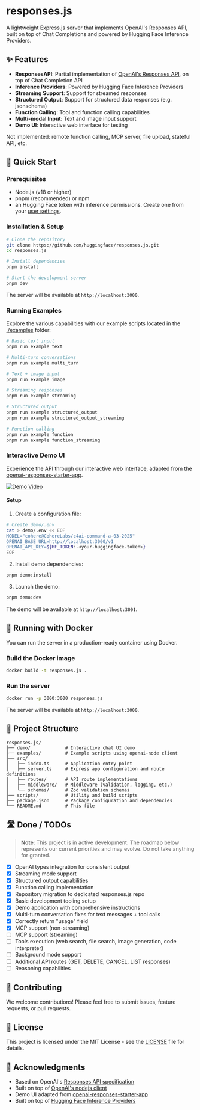 # responses.js

A lightweight Express.js server that implements OpenAI's Responses API, built on top of Chat Completions and powered by Hugging Face Inference Providers.

## ✨ Features

- **ResponsesAPI**: Partial implementation of [OpenAI's Responses API](https://platform.openai.com/docs/api-reference/responses), on top of Chat Completion API
- **Inference Providers**: Powered by Hugging Face Inference Providers
- **Streaming Support**: Support for streamed responses
- **Structured Output**: Support for structured data responses (e.g. jsonschema)
- **Function Calling**: Tool and function calling capabilities
- **Multi-modal Input**: Text and image input support
- **Demo UI**: Interactive web interface for testing

Not implemented: remote function calling, MCP server, file upload, stateful API, etc.

## 🚀 Quick Start

### Prerequisites

- Node.js (v18 or higher)
- pnpm (recommended) or npm
- an Hugging Face token with inference permissions. Create one from your [user settings](https://huggingface.co/settings/tokens).

### Installation & Setup

```bash
# Clone the repository
git clone https://github.com/huggingface/responses.js.git
cd responses.js

# Install dependencies
pnpm install

# Start the development server
pnpm dev
```

The server will be available at `http://localhost:3000`.

### Running Examples

Explore the various capabilities with our example scripts located in the [./examples](./examples) folder:

```bash
# Basic text input
pnpm run example text

# Multi-turn conversations
pnpm run example multi_turn

# Text + image input
pnpm run example image

# Streaming responses
pnpm run example streaming

# Structured output
pnpm run example structured_output
pnpm run example structured_output_streaming

# Function calling
pnpm run example function
pnpm run example function_streaming
```

### Interactive Demo UI

Experience the API through our interactive web interface, adapted from the [openai-responses-starter-app](https://github.com/openai/openai-responses-starter-app).

[![Demo Video](https://huggingface.co/datasets/huggingface/documentation-images/resolve/main/responses.js/demo_mini.png)](https://youtu.be/F-tAUnW-nd0)


#### Setup

1. Create a configuration file:

```bash
# Create demo/.env
cat > demo/.env << EOF
MODEL="cohere@CohereLabs/c4ai-command-a-03-2025"
OPENAI_BASE_URL=http://localhost:3000/v1
OPENAI_API_KEY=${HF_TOKEN:-<your-huggingface-token>}
EOF
```

2. Install demo dependencies:

```bash
pnpm demo:install
```

3. Launch the demo:

```bash
pnpm demo:dev
```

The demo will be available at `http://localhost:3001`.

## 🐳 Running with Docker

You can run the server in a production-ready container using Docker.

### Build the Docker image

```bash
docker build -t responses.js .
```

### Run the server

```bash
docker run -p 3000:3000 responses.js
```

The server will be available at `http://localhost:3000`.

## 📁 Project Structure

```
responses.js/
├── demo/             # Interactive chat UI demo
├── examples/         # Example scripts using openai-node client
├── src/
│   ├── index.ts      # Application entry point
│   ├── server.ts     # Express app configuration and route definitions
│   ├── routes/       # API route implementations
│   ├── middleware/   # Middleware (validation, logging, etc.)
│   └── schemas/      # Zod validation schemas
├── scripts/          # Utility and build scripts
├── package.json      # Package configuration and dependencies
└── README.md         # This file
```

## 🛣️ Done / TODOs

> **Note**: This project is in active development. The roadmap below represents our current priorities and may evolve. Do not take anything for granted.

- [x] OpenAI types integration for consistent output
- [x] Streaming mode support
- [x] Structured output capabilities
- [x] Function calling implementation
- [x] Repository migration to dedicated responses.js repo
- [x] Basic development tooling setup
- [x] Demo application with comprehensive instructions
- [x] Multi-turn conversation fixes for text messages + tool calls
- [x] Correctly return "usage" field
- [x] MCP support (non-streaming)
- [ ] MCP support (streaming)
- [ ] Tools execution (web search, file search, image generation, code interpreter)
- [ ] Background mode support
- [ ] Additional API routes (GET, DELETE, CANCEL, LIST responses)
- [ ] Reasoning capabilities

## 🤝 Contributing

We welcome contributions! Please feel free to submit issues, feature requests, or pull requests.

## 📄 License

This project is licensed under the MIT License - see the [LICENSE](LICENSE) file for details.

## 🙏 Acknowledgments

- Based on OpenAI's [Responses API specification](https://platform.openai.com/docs/api-reference/responses)
- Built on top of [OpenAI's nodejs client](https://github.com/openai/openai-node)
- Demo UI adapted from [openai-responses-starter-app](https://github.com/openai/openai-responses-starter-app)
- Built on top of [Hugging Face Inference Providers](https://huggingface.co/docs/inference-providers/index)
